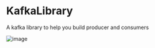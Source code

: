 # KafkaLibrary
A kafka library to help you build producer and consumers

![image](https://user-images.githubusercontent.com/45923706/133131444-8bc7d8e7-7c6b-4b92-b704-6362985e5a07.png)

